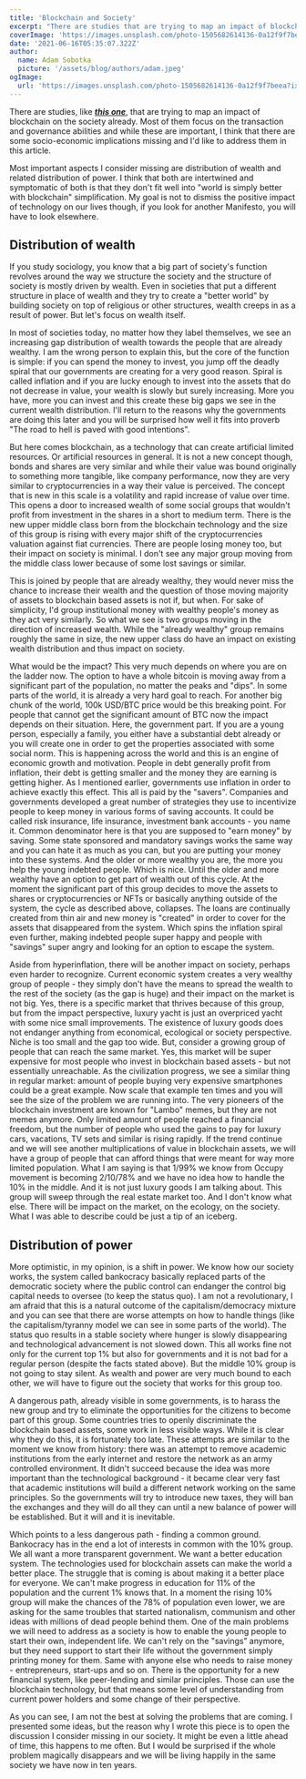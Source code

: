 ```yaml
---
title: 'Blockchain and Society'
excerpt: "There are studies that are trying to map an impact of blockchain on society already. Most of them focus on the transaction and governance abilities and while these are important, I think that there are some socio-economic implications missing and I'd like to address them in this article."
coverImage: 'https://images.unsplash.com/photo-1505682614136-0a12f9f7beea?ixid=MnwxMjA3fDB8MHxwaG90by1wYWdlfHx8fGVufDB8fHx8&ixlib=rb-1.2.1&auto=format&fit=crop&w=1200&&q=80'
date: '2021-06-16T05:35:07.322Z'
author:
  name: Adam Sobotka
  picture: '/assets/blog/authors/adam.jpeg'
ogImage:
  url: 'https://images.unsplash.com/photo-1505682614136-0a12f9f7beea?ixid=MnwxMjA3fDB8MHxwaG90by1wYWdlfHx8fGVufDB8fHx8&ixlib=rb-1.2.1&auto=format&fit=crop&w=1200&w=627&q=80'
---
```


There are studies, like ***[this one](https://discovery.ucl.ac.uk/id/eprint/10043048/1/Aste_BlockchainIEEE_600W_v3.3_A.doccceptedVersion.x.pdf)***, that are trying to map an impact of blockchain on the society already. Most of them focus on the transaction and governance abilities and while these are important, I think that there are some socio-economic implications missing and I'd like to address them in this article.

Most important aspects I consider missing are distribution of wealth and related distribution of power. I think that both are intertwined and symptomatic of both is that they don't fit well into "world is simply better with blockchain" simplification. My goal is not to dismiss the positive impact of technology on our lives though, if you look for another Manifesto, you will have to look elsewhere.



## Distribution of wealth

If you study sociology, you know that a big part of society's function revolves around the way we structure the society and the structure of society is mostly driven by wealth. Even in societies that put a different structure in place of wealth and they try to create a "better world" by building society on top of religious or other structures, wealth creeps in as a result of power. But let's focus on wealth itself.

In most of societies today, no matter how they label themselves, we see an increasing gap distribution of wealth towards the people that are already wealthy. I am the wrong person to explain this, but the core of the function is simple: if you can spend the money to invest, you jump off the deadly spiral that our governments are creating for a very good reason. Spiral is called inflation and if you are lucky enough to invest into the assets that do not decrease in value, your wealth is slowly but surely increasing. More you have, more you can invest and this create these big gaps we see in the current wealth distribution. I'll return to the reasons why the governments are doing this later and you will be surprised how well it fits into proverb "The road to hell is paved with good intentions".

But here comes blockchain, as a technology that can create artificial limited resources. Or artificial resources in general. It is not a new concept though, bonds and shares are very similar and while their value was bound originally to something more tangible, like company performance, now they are very similar to cryptocurrencies in a way their value is perceived. The concept that is new in this scale is a volatility and rapid increase of value over time. This opens a door to increased wealth of some social groups that wouldn't profit from investment in the shares in a short to medium term. There is the new upper middle class born from the blockchain technology and the size of this group is rising with every major shift of the cryptocurrencies valuation against fiat currencies. There are people losing money too, but their impact on society is minimal. I don't see any major group moving from the middle class lower because of some lost savings or similar.

This is joined by people that are already wealthy, they would never miss the chance to increase their wealth and the question of those moving majority of assets to blockchain based assets is not if, but when. For sake of simplicity, I'd group institutional money with wealthy people's money as they act very similarly. So what we see is two groups moving in the direction of increased wealth. While the "already wealthy" group remains roughly the same in size, the new upper class do have an impact on existing wealth distribution and thus impact on society.

What would be the impact? This very much depends on where you are on the ladder now. The option to have a whole bitcoin is moving away from a significant part of the population, no matter the peaks and "dips". In some parts of the world, it is already a very hard goal to reach. For another big chunk of the world, 100k USD/BTC price would be this breaking point. For people that cannot get the significant amount of BTC now the impact depends on their situation. 
Here, the government part. If you are a young person, especially a family, you either have a substantial debt already or you will create one in order to get the properties associated with some social norm. This is happening across the world and this is an engine of economic growth and motivation. People in debt generally profit from inflation, their debt is getting smaller and the money they are earning is getting higher. As I mentioned earlier, governments use inflation in order to achieve exactly this effect. This all is paid by the "savers". Companies and governments developed a great number of strategies they use to incentivize people to keep money in various forms of saving accounts. It could be called risk insurance, life insurance, investment bank accounts - you name it. Common denominator here is that you are supposed to "earn money" by saving. Some state sponsored and mandatory savings works the same way and you can hate it as much as you can, but you are putting your money into these systems. And the older or more wealthy you are, the more you help the young indebted people. Which is nice. 
Until the older and more wealthy have an option to get part of wealth out of this cycle. At the moment the significant part of this group decides to move the assets to shares or cryptocurrencies or NFTs or basically anything outside of the system, the cycle as described above, collapses. The loans are continually created from thin air and new money is "created" in order to cover for the assets that disappeared from the system. Which spins the inflation spiral even further, making indebted people super happy and people with "savings" super angry and looking for an option to escape the system.
 
Aside from hyperinflation, there will be another impact on society, perhaps even harder to recognize. Current economic system creates a very wealthy group of people - they simply don't have the means to spread the wealth to the rest of the society (as the gap is huge) and their impact on the market is not big. Yes, there is a specific market that thrives because of this group, but from the impact perspective, luxury yacht is just an overpriced yacht with some nice small improvements. The existence of luxury goods does not endanger anything from economical, ecological or society perspective. Niche is too small and the gap too wide.
But, consider a growing group of people that can reach the same market. Yes, this market will be super expensive for most people who invest in blockchain based assets - but not essentially unreachable. As the civilization progress, we see a similar thing in regular market: amount of people buying very expensive smartphones could be a great example. Now scale that example ten times and you will see the size of the problem we are running into. The very pioneers of the blockchain investment are known for "Lambo" memes, but they are not memes anymore. Only limited amount of people reached a financial freedom, but the number of people who used the gains to pay for luxury cars, vacations, TV sets and similar is rising rapidly. If the trend continue and we will see another multiplications of value in blockchain assets, we will have a group of people that can afford things that were meant for way more limited population. What I am saying is that 1/99% we know from Occupy movement is becoming 2/10/78% and we have no idea how to handle the 10% in the middle.
And it is not just luxury goods I am talking about. This group will sweep through the real estate market too. And I don't know what else. There will be impact on the market, on the ecology, on the society. What I was able to describe could be just a tip of an iceberg.
 
 
## Distribution of power
 
More optimistic, in my opinion, is a shift in power. We know how our society works, the system called bankocracy basically replaced parts of the democratic society where the public control can endanger the control big capital needs to oversee (to keep the status quo). I am not a revolutionary, I am afraid that this is a natural outcome of the capitalism/democracy mixture and you can see that there are worse attempts on how to handle things (like the capitalism/tyranny model we can see in some parts of the world). The status quo results in a stable society where hunger is slowly disappearing and technological advancement is not slowed down. This all works fine not only for the current top 1% but also for governments and it is not bad for a regular person (despite the facts stated above). But the middle 10% group is not going to stay silent. As wealth and power are very much bound to each other, we will have to figure out the society that works for this group too.
 
A dangerous path, already visible in some governments, is to harass the new group and try to eliminate the opportunities for the citizens to become part of this group. Some countries tries to openly discriminate the blockchain based assets, some work in less visible ways. While it is clear why they do this, it is fortunately too late. These attempts are similar to the moment we know from history: there was an attempt to remove academic institutions from the early internet and restore the network as an army controlled environment. It didn't succeed because the idea was more important than the technological background - it became clear very fast that academic institutions will build a different network working on the same principles. So the governments will try to introduce new taxes, they will ban the exchanges and they will do all they can until a new balance of power will be established. But it will and it is inevitable.
 
Which points to a less dangerous path - finding a common ground. Bankocracy has in the end a lot of interests in common with the 10% group. We all want a more transparent government. We want a better education system. The technologies used for blockchain assets can make the world a better place. The struggle that is coming is about making it a better place for everyone. We can't make progress in education for 11% of the population and the current 1% knows that. In a moment the rising 10% group will make the chances of the 78% of population even lower, we are asking for the same troubles that started nationalism, communism and other ideas with millions of dead people behind them. One of the main problems we will need to address as a society is how to enable the young people to start their own, independent life. We can't rely on the "savings” anymore, but they need support to start their life without the government simply printing money for them. Same with anyone else who needs to raise money - entrepreneurs, start-ups and so on. There is the opportunity for a new financial system, like peer-lending and similar principles. Those can use the blockchain technology, but that means some level of understanding from current power holders and some change of their perspective.
 
As you can see, I am not the best at solving the problems that are coming. I presented some ideas, but the reason why I wrote this piece is to open the discussion I consider missing in our society. It might be even a little ahead of time, this happens to me often. But I would be surprised if the whole problem magically disappears and we will be living happily in the same society we have now in ten years.
